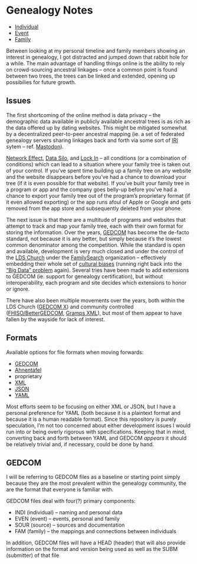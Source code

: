 # Genealogy Notes

* [Individual](Individual.md)
* [Event](Event.md)
* [Family](Family.md)

Between looking at my personal timeline and family members showing an interest in genealogy, I got distracted and jumped down that rabbit hole for a while. The main advantage of handling things online is the ability to rely on crowd-sourcing ancestral linkages – once a common point is found between two trees, the trees can be linked and extended, opening up possibilies for future growth.

## Issues

The first shortcoming of the online method is data privacy – the demographic data available in publicly available ancestral trees is as rich as the data offered up by dating websites. This might be mitigated somewhat by a decentralized peer-to-peer ancestral mapping (ie. a set of federated genealogy servers sharing linkages back and forth via some sort of [IRI](https://en.wikipedia.org/wiki/Internationalized_Resource_Identifier) sytem –
ref. [Mastodon](https://en.wikipedia.org/wiki/Mastodon_(software))).

[Network Effect](https://en.wikipedia.org/wiki/Network_effect), [Data Silo](https://en.wikipedia.org/wiki/Information_silo),
and [Lock In](https://en.wikipedia.org/wiki/Vendor_lock-in) – all conditions (or a combination of conditions) which can lead to a situation where your family tree is taken out of your control. If you’ve spent time building up a family tree on any website and the website disappears before you’ve had a chance to download your tree (if it is even possible for that website). If you’ve built your family tree in a program or app and the company goes belly-up before you’ve had a chance to export your family tree out of the program’s proprietary format (if it even allowed exporting) or the app runs afoul of Apple or Google and gets removed from the app store and subsequently deleted from your phone.

The next issue is that there are a multitude of programs and websites that attempt to track and map your family tree, each with their own format for storing the information. Over the years, [GEDCOM](https://en.wikipedia.org/wiki/GEDCOM) has become the de-facto standard, not because it is any better, but simply because it’s the lowest common denominator among the competition. While the standard is open and available, development is very much closed and under the control of the [LDS Church](https://en.wikipedia.org/wiki/The_Church_of_Jesus_Christ_of_Latter-day_Saints) under the [FamilySearch](https://en.wikipedia.org/wiki/FamilySearch) organization – effectively embedding their whole set of [cultural biases](https://github.com/tmcw/gedcom/blob/main/GEDCOM_BIAS.md) (running right back into the [“Big Data” problem](https://en.wikipedia.org/wiki/Weapons_of_Math_Destruction) again). Several tries have been made to add extensions to GEDCOM (ie. support for genealogy certification), but without interoperability, each program and site decides which extensions to honor or ignore.

There have also been multiple movements over the years, both within the LDS Church ([GEDCOM X](http://www.gedcomx.org/)) and community controlled ([FHISO/BetterGEDCOM](https://fhiso.org/), [Gramps XML](https://www.gramps-project.org/wiki/index.php/Gramps_XML)), but most of them appear to have fallen by the wayside for lack of interest.

## Formats

Available options for file formats when moving forwards:
* [GEDCOM](https://en.wikipedia.org/wiki/GEDCOM)
* [Ahnentafel](https://en.wikipedia.org/wiki/Ahnentafel)
* proprietary
* [XML](https://en.wikipedia.org/wiki/XML)
* [JSON](https://en.wikipedia.org/wiki/JSON)
* [YAML](https://en.wikipedia.org/wiki/YAML)

Most efforts seem to be focusing on either XML or JSON, but I have a personal preference for YAML (both because it is a plaintext format and because it is a human readable format). Since this repository is purely speculation, I’m not too concerned about either development issues I would run into or being overly rigorous with specifications. Keeping that in mind, converting back and forth between YAML and GEDCOM *appears* it should be relatively trivial and, if necessary, could be done by hand.

## GEDCOM

I will be referring to GEDCOM files as a baseline or starting point simply because they are the most prevalent within the genealogy community, the are the format that everyone is familiar with.

GEDCOM files deal with four(?) primary components:
* INDI (individual) – naming and personal data
* EVEN (event) – events, personal and family
* SOUR (source) – sources and documentation
* FAM (family) – the mappings and connections between individuals

In addition, GEDCOM files will have a HEAD (header) that will also provide information on the format and version being used
as well as the SUBM (submitter) of that file

